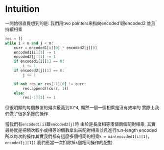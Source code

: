 # Intuition

一開始很直覺想到的是:
我們用two pointers來指向encoded1跟encoded2
並且持續相乘

```py
res = []
while i < n and j < m:
    curr = encoded1[i][0] * encoded2[j][0]
    encoded1[i][1] -= 1
    encoded2[j][1] -= 1
    if encoded1[i][1] == 0:
        i += 1
    if encoded2[j][1] == 0:
        j += 1

    if not res or res[-1][0] != curr:
        res.append([curr, 1])
    else:
        res[-1][1] += 1
```

但很明顯的每個數值的頻次最高到10^4, 顯然一個一個相乘是沒有效率的
實際上我們做了很多多餘的操作

當我們有`encoded1[i]`跟`encoded2[j]`時
由於是長度相等兩個兩個配對相乘, 其實最終就是把頻次較小或相等的個數拿出來配對相乘並且進行run-length encoded
所以每次的操作其實我們都有這麼多個相同的相乘`k = min(encoded1[i][1], encoded[j][1])`
我們應當一次扣除掉`k`個相同操作的配對